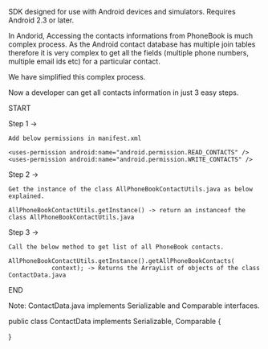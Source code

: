 
SDK designed for use with Android devices and simulators. Requires Android 2.3 or later.

In Andorid, Accessing the contacts informations from PhoneBook is much complex process. As the Android contact database has multiple join tables therefore it is very complex to get all the fields (multiple phone numbers, multiple email ids etc) for a particular contact. 

We have simplified this complex process.

Now a developer can get all contacts information in just 3 easy steps.


START

Step 1 -> 

    Add below permissions in manifest.xml
    
    <uses-permission android:name="android.permission.READ_CONTACTS" />
    <uses-permission android:name="android.permission.WRITE_CONTACTS" />
    
Step 2 -> 

    Get the instance of the class AllPhoneBookContactUtils.java as below explained.
    
    AllPhoneBookContactUtils.getInstance() -> return an instanceof the class AllPhoneBookContactUtils.java


Step 3 -> 

    Call the below method to get list of all PhoneBook contacts.
    
    AllPhoneBookContactUtils.getInstance().getAllPhoneBookContacts(
				context); -> Returns the ArrayList of objects of the class ContactData.java 
				
END




Note: ContactData.java implements Serializable and Comparable interfaces.

public class ContactData implements Serializable, Comparable<ContactData> {

}
